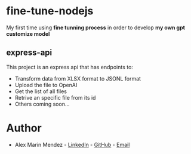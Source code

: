 # fine-tune-nodejs
My first time using **fine tunning process** in order to develop **my own gpt customize model**

## express-api
This project is an express api that has endpoints to:
* Transform data from XLSX format to JSONL format
* Upload the file to OpenAI
* Get the list of all files
* Retrive an specific file from its id
* Others coming soon...

# Author
* Alex Marin Mendez - 
[LinkedIn](https://www.linkedin.com/in/alexmarinmendez/ "Author's LinkedIn profile") - 
[GitHub](https://github.com/alexmarinmendez "Author's GitHub profile") - [Email](alexmarinmendez@gmail.com "Author's email")
